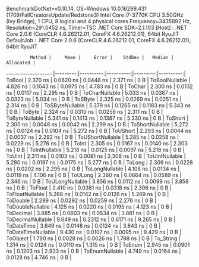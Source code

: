 
BenchmarkDotNet=v0.10.14, OS=Windows 10.0.16299.431 (1709/FallCreatorsUpdate/Redstone3)
Intel Core i7-3770K CPU 3.50GHz (Ivy Bridge), 1 CPU, 8 logical and 4 physical cores
Frequency=3435892 Hz, Resolution=291.0452 ns, Timer=TSC
.NET Core SDK=2.1.103
  [Host]     : .NET Core 2.0.6 (CoreCLR 4.6.26212.01, CoreFX 4.6.26212.01), 64bit RyuJIT
  DefaultJob : .NET Core 2.0.6 (CoreCLR 4.6.26212.01, CoreFX 4.6.26212.01), 64bit RyuJIT


             Method |     Mean |     Error |    StdDev |   Median | Allocated |
------------------- |---------:|----------:|----------:|---------:|----------:|
             ToBool | 2.370 ns | 0.0620 ns | 0.0448 ns | 2.371 ns |       0 B |
     ToBoolNullable | 4.826 ns | 0.1043 ns | 0.0975 ns | 4.783 ns |       0 B |
             ToChar | 2.300 ns | 0.0132 ns | 0.0117 ns | 2.295 ns |       0 B |
     ToCharNullable | 5.033 ns | 0.0387 ns | 0.0323 ns | 5.034 ns |       0 B |
            ToSByte | 2.325 ns | 0.0269 ns | 0.0251 ns | 2.314 ns |       0 B |
    ToSByteNullable | 5.379 ns | 0.1265 ns | 0.1183 ns | 5.343 ns |       0 B |
             ToByte | 2.324 ns | 0.0310 ns | 0.0259 ns | 2.311 ns |       0 B |
     ToByteNullable | 5.341 ns | 0.1413 ns | 0.1387 ns | 5.330 ns |       0 B |
            ToShort | 2.300 ns | 0.0048 ns | 0.0042 ns | 2.299 ns |       0 B |
    ToShortNullable | 5.272 ns | 0.0124 ns | 0.0104 ns | 5.272 ns |       0 B |
           ToUShort | 2.293 ns | 0.0044 ns | 0.0037 ns | 2.292 ns |       0 B |
   ToUShortNullable | 5.285 ns | 0.0258 ns | 0.0229 ns | 5.276 ns |       0 B |
              ToInt | 2.305 ns | 0.0167 ns | 0.0140 ns | 2.303 ns |       0 B |
      ToIntNullable | 5.218 ns | 0.0125 ns | 0.0097 ns | 5.218 ns |       0 B |
             ToUInt | 2.311 ns | 0.0103 ns | 0.0091 ns | 2.308 ns |       0 B |
     ToUIntNullable | 5.280 ns | 0.0197 ns | 0.0175 ns | 5.277 ns |       0 B |
             ToLong | 2.306 ns | 0.0228 ns | 0.0202 ns | 2.295 ns |       0 B |
     ToLongNullable | 4.108 ns | 0.0134 ns | 0.0119 ns | 4.106 ns |       0 B |
            ToULong | 2.360 ns | 0.0664 ns | 0.0589 ns | 2.346 ns |       0 B |
    ToULongNullable | 3.856 ns | 0.0112 ns | 0.0099 ns | 3.858 ns |       0 B |
            ToFloat | 2.410 ns | 0.0381 ns | 0.0318 ns | 2.398 ns |       0 B |
    ToFloatNullable | 5.268 ns | 0.0142 ns | 0.0126 ns | 5.269 ns |       0 B |
           ToDouble | 2.289 ns | 0.0292 ns | 0.0259 ns | 2.276 ns |       0 B |
   ToDoubleNullable | 4.125 ns | 0.0220 ns | 0.0195 ns | 4.123 ns |       0 B |
          ToDecimal | 3.885 ns | 0.0603 ns | 0.0534 ns | 3.881 ns |       0 B |
  ToDecimalNullable | 9.649 ns | 0.2312 ns | 0.6171 ns | 9.265 ns |       0 B |
         ToDateTime | 3.849 ns | 0.0148 ns | 0.0124 ns | 3.843 ns |       0 B |
 ToDateTimeNullable | 9.430 ns | 0.0107 ns | 0.0095 ns | 9.429 ns |       0 B |
           ToObject | 1.790 ns | 0.0028 ns | 0.0026 ns | 1.788 ns |       0 B |
          To_String | 1.314 ns | 0.0124 ns | 0.0110 ns | 1.315 ns |       0 B |
             ToEnum | 2.945 ns | 0.0901 ns | 0.1203 ns | 2.933 ns |       0 B |
     ToEnumNullable | 4.749 ns | 0.0164 ns | 0.0128 ns | 4.746 ns |       0 B |
